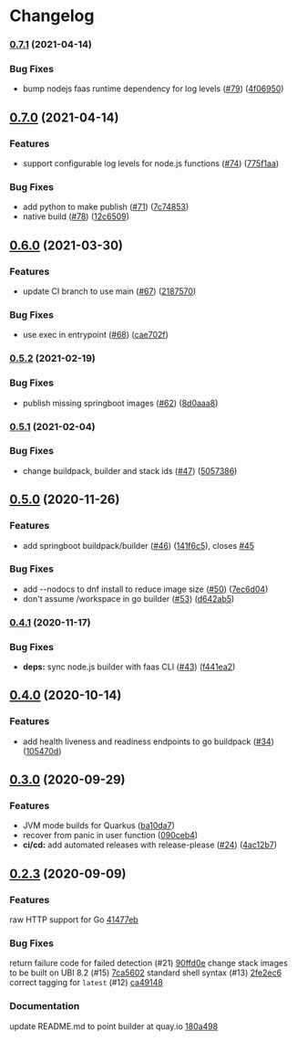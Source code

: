 # Changelog

### [0.7.1](https://www.github.com/boson-project/buildpacks/compare/v0.7.0...v0.7.1) (2021-04-14)


### Bug Fixes

* bump nodejs faas runtime dependency for log levels ([#79](https://www.github.com/boson-project/buildpacks/issues/79)) ([4f06950](https://www.github.com/boson-project/buildpacks/commit/4f06950391611c7c9749d2c9db816a2d2bb6baf1))

## [0.7.0](https://www.github.com/boson-project/buildpacks/compare/v0.6.0...v0.7.0) (2021-04-14)


### Features

* support configurable log levels for node.js functions ([#74](https://www.github.com/boson-project/buildpacks/issues/74)) ([775f1aa](https://www.github.com/boson-project/buildpacks/commit/775f1aab780c8f8e39a75b797f3edd15aa5a622d))


### Bug Fixes

* add python to make publish ([#71](https://www.github.com/boson-project/buildpacks/issues/71)) ([7c74853](https://www.github.com/boson-project/buildpacks/commit/7c74853eb056d02044a30abf7668d526a15763e8))
* native build ([#78](https://www.github.com/boson-project/buildpacks/issues/78)) ([12c6509](https://www.github.com/boson-project/buildpacks/commit/12c6509a60e2551ac551bba1c78ab5174d152e42))

## [0.6.0](https://www.github.com/boson-project/buildpacks/compare/v0.5.2...v0.6.0) (2021-03-30)


### Features

* update CI branch to use main ([#67](https://www.github.com/boson-project/buildpacks/issues/67)) ([2187570](https://www.github.com/boson-project/buildpacks/commit/2187570488ad7c6d74246f7dac177e8e15421f80))


### Bug Fixes

* use exec in entrypoint ([#68](https://www.github.com/boson-project/buildpacks/issues/68)) ([cae702f](https://www.github.com/boson-project/buildpacks/commit/cae702f583aea7d5fe79dcdec8d184a4104a79e8))

### [0.5.2](https://www.github.com/boson-project/buildpacks/compare/v0.5.1...v0.5.2) (2021-02-19)


### Bug Fixes

* publish missing springboot images ([#62](https://www.github.com/boson-project/buildpacks/issues/62)) ([8d0aaa8](https://www.github.com/boson-project/buildpacks/commit/8d0aaa8dd4d21722c7cbb28838341f98731cf2d4))

### [0.5.1](https://www.github.com/boson-project/buildpacks/compare/v0.5.0...v0.5.1) (2021-02-04)


### Bug Fixes

* change buildpack, builder and stack ids ([#47](https://www.github.com/boson-project/buildpacks/issues/47)) ([5057386](https://www.github.com/boson-project/buildpacks/commit/50573860d262f7c1685d5283288722f2f5f4bc29))

## [0.5.0](https://www.github.com/boson-project/buildpacks/compare/v0.4.1...v0.5.0) (2020-11-26)


### Features

* add springboot buildpack/builder ([#46](https://www.github.com/boson-project/buildpacks/issues/46)) ([141f6c5](https://www.github.com/boson-project/buildpacks/commit/141f6c53a916b3bc41bc4e0fd639c18626ca3d85)), closes [#45](https://www.github.com/boson-project/buildpacks/issues/45)


### Bug Fixes

* add --nodocs to dnf install to reduce image size ([#50](https://www.github.com/boson-project/buildpacks/issues/50)) ([7ec6d04](https://www.github.com/boson-project/buildpacks/commit/7ec6d04e3a90ece91a368824e0d8ac7824c9aee6))
* don't assume /workspace in go builder ([#53](https://www.github.com/boson-project/buildpacks/issues/53)) ([d642ab5](https://www.github.com/boson-project/buildpacks/commit/d642ab50bb363442969753272beb0dd408b771ae))

### [0.4.1](https://www.github.com/boson-project/buildpacks/compare/v0.4.0...v0.4.1) (2020-11-17)


### Bug Fixes

* **deps:** sync node.js builder with faas CLI ([#43](https://www.github.com/boson-project/buildpacks/issues/43)) ([f441ea2](https://www.github.com/boson-project/buildpacks/commit/f441ea227cdbacb03e081b49d30edcda1301843d))

## [0.4.0](https://www.github.com/boson-project/buildpacks/compare/v0.3.2...v0.4.0) (2020-10-14)


### Features

* add health liveness and readiness endpoints to go buildpack ([#34](https://www.github.com/boson-project/buildpacks/issues/34)) ([105470d](https://www.github.com/boson-project/buildpacks/commit/105470db93f200e23f63a46f034ed1de06ed0c97))

## [0.3.0](https://www.github.com/boson-project/buildpacks/compare/v0.2.3...v0.3.0) (2020-09-29)


### Features

* JVM mode builds for Quarkus ([ba10da7](https://www.github.com/boson-project/buildpacks/commit/ba10da7eb9d9db9c0d21d0722083fe439d282de3))
* recover from panic in user function ([090ceb4](https://www.github.com/boson-project/buildpacks/commit/090ceb48fe6fc118a14eebe81b4fb89775e0e1a9))
* **ci/cd:** add automated releases with release-please ([#24](https://www.github.com/boson-project/buildpacks/issues/24)) ([4ac12b7](https://www.github.com/boson-project/buildpacks/commit/4ac12b7029e92030704e5112009445fd62f2a586))

## [0.2.3](https://www.github.com/boson-project/buildpacks/compare/v0.1.0...v0.2.3) (2020-09-09)


### Features

 raw HTTP support for Go [41477eb](https://github.com/boson-project/buildpacks/commit/41477eb15a85755c803181b21bc20dcb8fdc8ddf)

 ### Bug Fixes

return failure code for failed detection (#21) [90ffd0e](https://github.com/boson-project/buildpacks/commit/90ffd0e32b26318a924ce120d53550eb8bcbec41)
change stack images to be built on UBI 8.2 (#15) [7ca5602](https://github.com/boson-project/buildpacks/commit/7ca5602c15ba6b6e091b2d87e137a08ec026865a)
standard shell syntax (#13) [2fe2ec6](https://github.com/boson-project/buildpacks/commit/2fe2ec69793c58c136ec14133c987596f8229d14)
correct tagging for `latest` (#12) [ca49148](https://github.com/boson-project/buildpacks/commit/ca491489233c6b0a1481e214b2bc1a850681ec8a)

### Documentation

update README.md to point builder at quay.io [180a498](https://github.com/boson-project/buildpacks/commit/180a498ddf22e126842afe201b79168a28f8fb8a)
